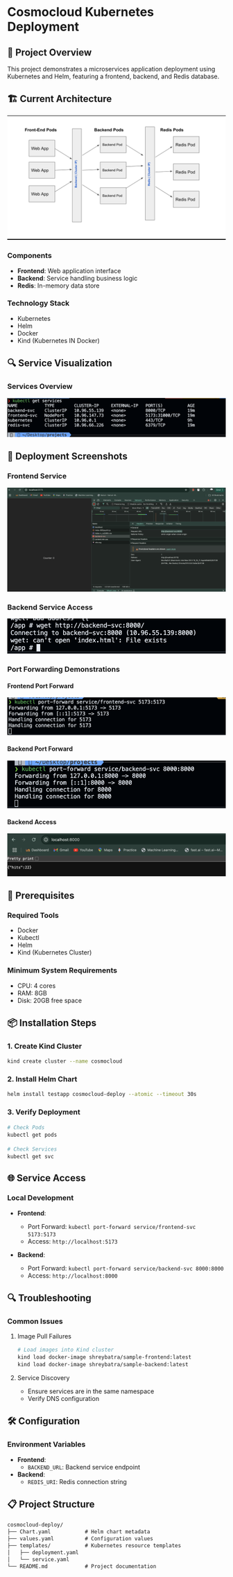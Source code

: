 # Cosmocloud Kubernetes Deployment

## 📌 Project Overview

This project demonstrates a microservices application deployment using Kubernetes and Helm, featuring a frontend, backend, and Redis database.

## 🏗️ Current Architecture

![Current Architecture](current-architecture.png)

### Components
- **Frontend**: Web application interface
- **Backend**: Service handling business logic
- **Redis**: In-memory data store

### Technology Stack
- Kubernetes
- Helm
- Docker
- Kind (Kubernetes IN Docker)

## 🔍 Service Visualization

### Services Overview
![Services List](services-list.png)

## 🚀 Deployment Screenshots

### Frontend Service
![Frontend Service](frontend.png)

### Backend Service Access
![Backend Service Access inside frontend pod (Success)](backend-svc-can-access.png)

### Port Forwarding Demonstrations
#### Frontend Port Forward
![Frontend Port Forward](frontend-portforward.png)

#### Backend Port Forward
![Backend Port Forward](backend-port-forward.png)

#### Backend Access
![Backend Access](backend-access.png)

## 🔧 Prerequisites

### Required Tools
- Docker
- Kubectl
- Helm
- Kind (Kubernetes Cluster)

### Minimum System Requirements
- CPU: 4 cores
- RAM: 8GB
- Disk: 20GB free space

## 📦 Installation Steps

### 1. Create Kind Cluster
```bash
kind create cluster --name cosmocloud
```

### 2. Install Helm Chart
```bash
helm install testapp cosmocloud-deploy --atomic --timeout 30s
```

### 3. Verify Deployment
```bash
# Check Pods
kubectl get pods

# Check Services
kubectl get svc
```

## 🌐 Service Access

### Local Development
- **Frontend**: 
  - Port Forward: `kubectl port-forward service/frontend-svc 5173:5173`
  - Access: `http://localhost:5173`

- **Backend**: 
  - Port Forward: `kubectl port-forward service/backend-svc 8000:8000`
  - Access: `http://localhost:8000`

## 🔍 Troubleshooting

### Common Issues
1. Image Pull Failures
   ```bash
   # Load images into Kind cluster
   kind load docker-image shreybatra/sample-frontend:latest
   kind load docker-image shreybatra/sample-backend:latest
   ```

2. Service Discovery
   - Ensure services are in the same namespace
   - Verify DNS configuration

## 🛠 Configuration

### Environment Variables
- **Frontend**:
  - `BACKEND_URL`: Backend service endpoint
- **Backend**:
  - `REDIS_URI`: Redis connection string

## 📋 Project Structure
```
cosmocloud-deploy/
├── Chart.yaml           # Helm chart metadata
├── values.yaml          # Configuration values
├── templates/           # Kubernetes resource templates
│   ├── deployment.yaml
│   └── service.yaml
└── README.md            # Project documentation
```


